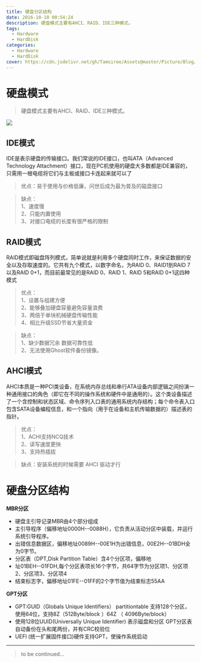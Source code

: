 ```yaml
---
title: 硬盘分区结构
date: 2016-10-10 00:54:24
description: 硬盘模式主要有AHCI、RAID、IDE三种模式。
tags:
  - Hardware
  - HardDisk
categories:
  - Hardware
  - HardDisk
cover: https://cdn.jsdelivr.net/gh/Tamsiree/Assets@master/Picture/Blog/Cover/sufjgfuiovgfhgjkldhajs.jpeg
---
```

# 硬盘模式
> 硬盘模式主要有AHCI、RAID、IDE三种模式。

![](https://cdn.jsdelivr.net/gh/Tamsiree/Assets@master/Picture/5a8112978c78d1ca1e68d42cd49acf16_hd.jpg)

## IDE模式
IDE是表示硬盘的传输接口。我们常说的IDE接口，也叫ATA（Advanced Technology Attachment）接口，现在PC机使用的硬盘大多数都是IDE兼容的，只需用一根电缆将它们与主板或接口卡连起来就可以了  
> 优点：易于使用与价格低廉，问世后成为最为普及的磁盘接口  

> 缺点：  
> 1、速度慢  
> 2、只能内置使用  
> 3、对接口电缆的长度有很严格的限制

## RAID模式
RAID模式即磁盘阵列模式，简单说就是利用多个硬盘同时工作，来保证数据的安全以及存取速度的。它共有九个模式，以数字命名，为RAID 0、RAID1到RAID 7以及RAID 0+1，而目前最常见的是RAID 0、RAID 1、RAID 5和RAID 0+1这四种模式  
>优点：  
> 1、设置与组建方便  
> 2、能够叠加硬盘容量避免容量浪费  
> 3、两倍于单块机械硬盘传输性能  
> 4、相比升级SSD节省大量资金  

> 缺点：  
> 1、缺少数据冗余 数据可靠性低  
> 2、无法使用Ghost软件备份镜像。

## AHCI模式
AHCI本质是一种PCI类设备，在系统内存总线和串行ATA设备内部逻辑之间扮演一种通用接口的角色（即它在不同的操作系统和硬件中是通用的）。这个类设备描述了一个含控制和状态区域、命令序列入口表的通用系统内存结构；每个命令表入口包含SATA设备编程信息，和一个指向（用于在设备和主机传输数据的）描述表的指针。  
> 优点：  
> 1、ACHI支持NCQ技术  
> 2、读写速度更快  
> 3、支持热插拔  

> 缺点：安装系统的时候需要 AHCI 驱动才行

# 硬盘分区结构

__MBR分区__

-   硬盘主引导记录MBR由4个部分组成
-   主引导程序（偏移地址0000H--0088H），它负责从活动分区中装载，并运行系统引导程序。
-   出错信息数据区，偏移地址0089H--00E1H为出错信息，00E2H--01BDH全为0字节。
-   分区表（DPT,Disk Partition Table）含4个分区项，偏移地
-   址01BEH--01FDH,每个分区表项长16个字节，共64字节为分区项1、分区项2、分区项3、分区项4
-   结束标志字，偏移地址01FE--01FF的2个字节值为结束标志55AA

__GPT分区__

-   GPT:GUID（Globals Unique Identifiers） partitiontable 支持128个分区，使用64位，支持8Z（512Byte/block ）64Z （ 4096Byte/block）
-   使用128位UUID(Universally Unique Identifier) 表示磁盘和分区 GPT分区表自动备份在头和尾两份，并有CRC校验位
-   UEFI (统一扩展固件接口)硬件支持GPT，使操作系统启动


---
> to be continued...